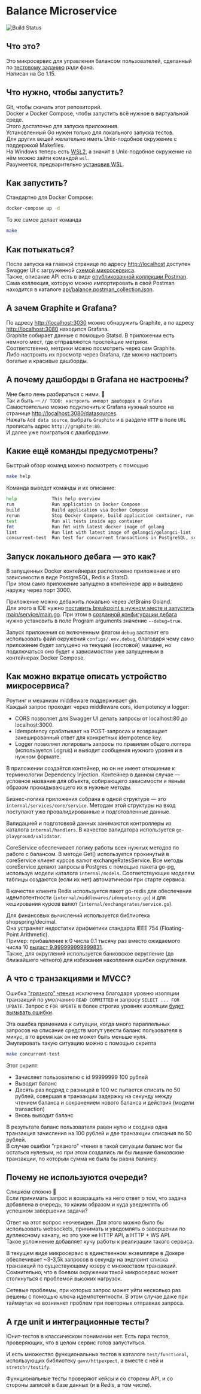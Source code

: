 # Balance Microservice

![Build Status](https://github.com/phlx/balance-go/workflows/validate-markdown/badge.svg)

## Что это?

Это микросервис для управления балансом пользователей, 
сделанный по [тестовому заданию](https://github.com/avito-tech/job-backend-trainee-assignment) 
ради фана.  
Написан на Go 1.15.  

## Что нужно, чтобы запустить?

Git, чтобы скачать этот репозиторий.  
Docker и Docker Compose, чтобы запустить всё нужное
в виртуальной среде.  
Этого достаточно для запуска приложения.  
Установленный Go нужен только для локального запуска тестов.  
Для других вещей желательно иметь Unix-подобное 
окружение с поддержкой Makefiles.  
На Windows теперь есть [WSL2](https://docs.microsoft.com/en-us/windows/wsl/compare-versions#whats-new-in-wsl-2),
а значит в Unix-подобное окружение на нём можно зайти командой `wsl`.  
Разумеется, предварительно [установив WSL](https://docs.microsoft.com/ru-ru/windows/wsl/install-win10).  

## Как запустить?
Стандартно для Docker Compose:
```bash
docker-compose up -d
```
То же самое делает команда
```bash
make
```

## Как потыкаться?
После запуска на главной странице по адресу [http://localhost](http://localhost)
доступен Swagger UI с загруженной [схемой микросервиса](api/swagger.json).  
Также, описание API есть в виде [опубликованной коллекции Postman](https://documenter.getpostman.com/view/6261504/TVKD2czt).  
Сама коллекция, которую можно импортировать в свой Postman
находится в каталоге [api/balance.postman_collection.json](api/balance.postman_collection.json).  

## А зачем Graphite и Grafana?
По адресу [http://localhost:3030](http://localhost:3030)
можно обнаружить Graphite, а по адресу [http://localhost:3080](http://localhost:3080)
находится Grafana.  
Graphite собирает данные с помощью Statsd. В приложении есть
немного мест, где отправляются простейшие метрики.  
Соответственно, метрики можно посмотреть через сам Graphite.  
Либо настроить их просмотр через Grafana, где можно 
настроить богатые и красивые дашборды.

## А почему дашборды в Grafana не настроены?
Мне было лень разбираться с ними. 🙂  
Так и быть — `// TODO: настроить импорт дашбордов в Grafana`  
Самостоятельно можно подключить к Grafana нужный source 
на странице [http://localhost:3080/datasources](http://localhost:3080/datasources).  
Нажать `Add data source`, выбрать `Graphite` и в разделе `HTTP`
в поле `URL` прописать адрес `http://graphite:80`.  
И далее уже поиграться с дашбордами.

## Какие ещё команды предусмотрены?
Быстрый обзор команд можно посмотреть с помощью
```bash
make help
```
Команда выведет команды и их описание:
```bash
help             This help overview
run              Run application in Docker Compose
build            Build application via Docker Compose
rerun            Stop Docker Compose, build application container, run Docker Compose
test             Run all tests inside app container
fmt              Run fmt with latest docker image of golang
lint             Run lint with latest image of golangci/golangci-lint
concurrent-test  Run test for concurrent transactions in PostgreSQL, see internal/postgres/isolation.go
```

## Запуск локального дебага — это как?
В запущенных Docker контейнерах расположено приложение
и его зависимости в виде PostgreSQL, Redis и StatsD.  
При этом само приложение запущено в контейнере app и выведено
наружу через порт 3000.  

Приложение можно дебажить локально через JetBrains Goland.  
Для этого в IDE нужно [поставить breakpoint в нужном месте и запустить
main/service/main.go](https://blog.jetbrains.com/go/2019/02/06/debugging-with-goland-getting-started/#debugging-an-application).
При этом в [созданной конфигурации дебага](https://www.jetbrains.com/help/go/creating-run-debug-configuration-for-tests.html#test-configuration-for-a-package)
нужно установить в поле Program arguments значение `--debug=true`.  

Запуск приложения со включенным флагом `debug` заставит его
использовать файл окружения `configs/.env.debug`, благодаря чему само
приложение будет запущено на текущей (хостовой) машине,
но подключаться оно будет к зависимостям уже запущенным в контейнерах
Docker Compose.

## Как можно вкратце описать устройство микросервиса?
Роутинг и механизм middleware поддерживает gin.  
Каждый запрос проходит через middleware cors, idempotency и logger:
- CORS позволяет для Swagger UI делать запросы от localhost:80 до localhost:3000.  
- Idempotency срабатывает на POST-запросах и возвращает закешированный ответ
для конкретных idempotence key.  
- Logger позволяет логировать запросы по правилам общего логгера 
(используется Logrus) и выводит сообщения нужного уровня и в нужном формате.  

В приложении создаётся контейнер, но он не имеет отношение к терминологии
Dependency Injection. Контейнер в данном случае — условное название
для объекта, собирающего зависимости и явным образом прокидывающего
их в нужные методы.

Бизнес-логика приложения собрана в одной структуре — это
`internal/services/core/service`. Методам этой структуры на вход поступают
уже провалидированные и подготовленные данные.

Валидацией и подготовкой данных занимаются контроллеры из каталога `internal/handlers`.
В качестве валидатора используется `go-playground/validator`.

CoreService обеспечивает логику работы всех нужных методов по работе с балансом.
В методе Get() используется прокинутый в coreService клиент курсов валют exchangeRatesService.
Все методы coreService делают запросы в Postgres с помощью пакета go-pg, используя 
модели каталога `internal/models`.
Соответствующие моделям таблицы создаются (если их нет) автоматически при старте сервиса. 

В качестве клиента Redis используется пакет go-redis для обеспечения 
идемпотентности (`internal/middlewares/idempotency.go`) и для кеширования 
курсов валют (`internal/exchangerates/service.go`).

Для финансовых вычислений используется библиотека shopspring/decimal.  
Она устраняет недостатки арифметики стандарта IEEE 754 (Floating-Point Arithmetic).  
Пример: прибавление к 0 числа 0.1 тысячу раз вместо ожидаемого 
числа 10 [выдаст 9.999999999999831](https://play.golang.org/p/TQBd4yJe6B).  
Также, для округлений используется банковское округление (до ближайшего чётного) 
для избежания накопления ошибки округления.

## А что с транзакциями и MVCC?
Ошибка ["грязного" чтения](https://postgrespro.ru/docs/postgrespro/12/transaction-iso) исключена благодаря 
уровню изоляции транзакций по умолчанию `READ COMMITTED` и запросу `SELECT ... FOR UPDATE`.
Запрос с `FOR UPDATE` в более строгих уровнях изоляции 
[будет вызывать ошибки](https://postgrespro.ru/docs/postgrespro/12/explicit-locking#LOCKING-ROWS).  

Эта ошибка применима к ситуации, когда много параллельных запросов на списание средств могут 
увести баланс пользователя в минус, в то время как он не может быть меньше нуля.  
Эмулировать такую ситуацию можно с помощью скрипта
```bash
make concurrent-test
```
Этот скрипт:
- Зачисляет пользователю с id 99999999 100 рублей
- Выводит баланс
- Десять раз подряд с разницей в 100 мс пытается списать по 50 рублей, 
совершая в транзакции задержку на секунду между чтением баланса и сохранением 
нового баланса и действия (модели transaction)
- Вновь выводит баланс

В результате баланс пользователя равен нулю и создана одна транзакция 
зачисления на 100 рублей и две транзакции списания по 50 рублей.  
В случае ошибки "грязного" чтения в такой ситуации баланс мог бы остаться нулевым, но при этом 
создались ли бы лишние банковские транзакции, по которым сумма не была бы равна балансу.

## Почему не используются очереди?
Слишком сложно 🙂  
Если принимать запрос и возвращать на него ответ о том, что задача добавлена в очередь, то каким образом
и куда уведомлять об успешном завершении задачи?  

Ответ на этот вопрос неочевиден.
Для этого можно было бы использовать websockets, принимать и уведомлять о завершении по дуплексному каналу,
но это уже не HTTP API, а HTTP + WS API.  
Такое усложнение добавляет кучу работы к реализации такого сервиса.

В текущем виде микросервис в единственном экземпляре в Докере обеспечивает ~3-3,5k запросов в секунду
на эндпоинт списка транзакций по существующему юзеру с множеством транзакций.
Сомнительно, что в боевом окружении такой микросервис может столкнуться с проблемой высоких нагрузок.

Сетевые проблемы, при которых запрос может уйти несколько раз решены с помощью ключа идемпотентности.
В этом случае даже при таймаутах не возникнет проблем при повторных отправках запроса.

## А где unit и интеграционные тесты?
Юнит-тестов в классическом понимании нет.
Есть пара тестов, проверяющих, что в целом сервис готов запуститься.

И есть множество функциональных тестов в каталоге `test/functional`, 
использующих библиотеку `gavv/httpexpect`,
а вместе с ней и `stretchr/testify`.

Функциональные тесты проверяют кейсы и со стороны API, 
и со стороны записей в базе данных (и в Redis, в том числе).
